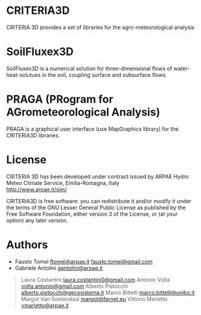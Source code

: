 # CRITERIA3D
CRITERIA 3D provides a set of libraries for the agro-meteorological analysis

# SoilFluxex3D
SoilFluxex3D is a numerical solution for three-dimensional flows of water-heat-solutues in the soil, coupling surface and subsurface flows.

# PRAGA (PRogram for AGrometeorological Analysis)
PRAGA is a graphical user interface (use MapGraphics library) for the CRITERIA3D libraries.

# License
CRITERIA 3D has been developed under contract issued by 
ARPAE Hydro Meteo Climate Service, Emilia-Romagna, Italy    
http://www.arpae.it/sim/

CRITERIA3D is free software: you can redistribute it and/or modify
it under the terms of the GNU Lesser General Public License as published by the Free Software Foundation, 
either version 3 of the License, or (at your option) any later version.

# Authors
* Fausto Tomei <ftomei@arpae.it>  <fausto.tomei@gmail.com>
* Gabriele Antolini	 <gantolini@arpae.it>


> Laura Costantini  <laura.costantini0@gmail.com>
> Antonio Volta		<volta.antonio@gmail.com>
> Alberto Pistocchi	 <alberto.pistocchi@gecosistema.it>
> Marco Bittelli   <marco.bittelli@unibo.it>
> Margot Van Soetendaal <margot@farnet.eu>
> Vittorio Marletto <vmarletto@arpae.it>


